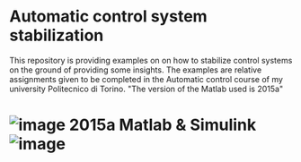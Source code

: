 # Automatic control system stabilization
This repository is providing examples on on how to stabilize control systems on the ground of providing some insights.
The examples are relative assignments given to be completed in the Automatic control course of my university Politecnico di Torino.
"The version of the Matlab used is 2015a"

# ![image](https://upload.wikimedia.org/wikipedia/commons/thumb/2/21/Matlab_Logo.png/267px-Matlab_Logo.png) 2015a Matlab & Simulink  ![image](https://upload.wikimedia.org/wikipedia/en/3/36/Simulink_Logo_%28non-wordmark%29.png)
